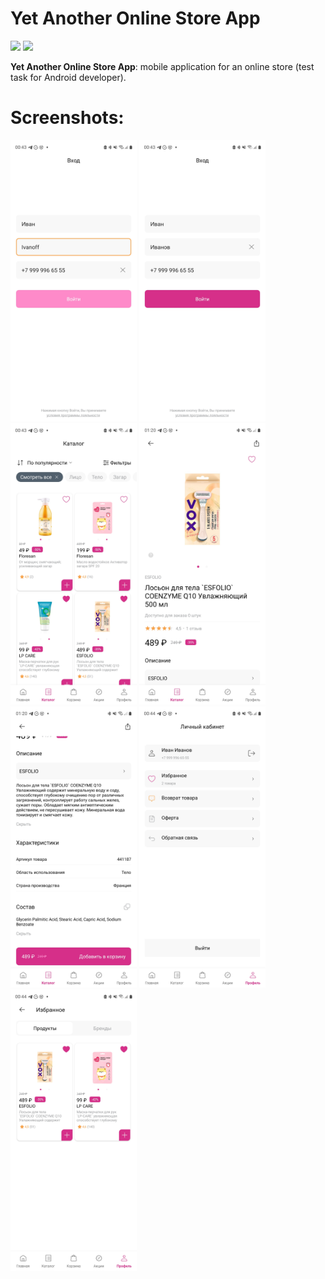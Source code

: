 
<h1>Yet Another Online Store App</h1>

<p>
  <a href="https://www.android.com/"><img src="https://img.shields.io/badge/Android-3DDC84?style=for-the-badge&logo=android&logoColor=white"/></a>
  <a href="https://kotlinlang.org/"><img src="https://img.shields.io/badge/Kotlin-0095D5?&style=for-the-badge&logo=kotlin&logoColor=white"/></a>
</p>

<p >  
<b>Yet Another Online Store App</b>: mobile application for an online store (test task for Android developer).
</p>

# Screenshots:
<p float="left">
  <img src="/screenshots/signin_screen_incorrect.jpg" height="450px"/>
  <img src="/screenshots/signin_screen_correct.jpg" height="450px"/>
  <img src="/screenshots/catalog_screen.jpg" height="450px"/>
  <img src="/screenshots/product_screen_viewpager.jpg" height="450px"/>
  <img src="/screenshots/product_screen_description.jpg" height="450px"/>
  <img src="/screenshots/profile_screen.jpg" height="450px"/>
  <img src="/screenshots/favorites_screen.jpg" height="450px"/>
</p>
